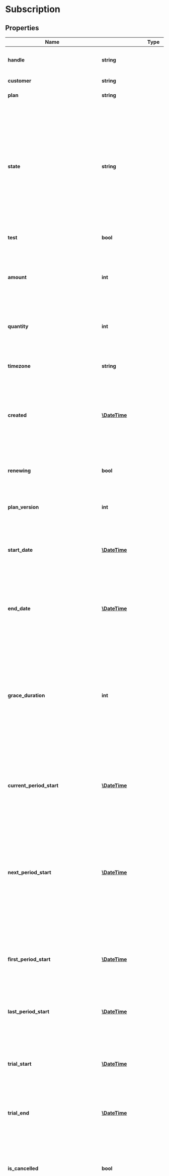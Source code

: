 # Subscription

## Properties
Name | Type | Description | Notes
------------ | ------------- | ------------- | -------------
**handle** | **string** | Per account unique handle for subscription | 
**customer** | **string** | Customer handle | 
**plan** | **string** | Subscription plan handle | 
**state** | **string** | State of the subscription, one of the following: &#x60;active&#x60; or &#x60;expired&#x60;. Active subscriptions can be cancelled and will expire at the end of the current billing period, this can be checked using the &#x60;is_cancelled&#x60; parameter. | 
**test** | **bool** | Test flag | [default to false]
**amount** | **int** | Optional custom plan price. If defined the plan price billed for each billing period will be overridden by this price. | [optional] 
**quantity** | **int** | Quantity of the plan product for this subscription. | 
**timezone** | **string** | Time zone for the subscription as standard time zone id. See [Wikipedia](http://en.wikipedia.org/wiki/List_of_tz_database_time_zones) | 
**created** | [**\DateTime**](\DateTime.md) | Date when the subscripton was created. In [ISO-8601](http://en.wikipedia.org/wiki/ISO_8601) extended offset date-time format. | 
**renewing** | **bool** | If the subscription renews at current period end. Also true for subscriptions with manual scheduling. | [default to false]
**plan_version** | **int** | Subscription plan version | 
**start_date** | [**\DateTime**](\DateTime.md) | Date and time from which the subscription is eligiable to schedule invoices. In [ISO-8601](http://en.wikipedia.org/wiki/ISO_8601) extended offset date-time format. | 
**end_date** | [**\DateTime**](\DateTime.md) | Fixed end date and time. In [ISO-8601](http://en.wikipedia.org/wiki/ISO_8601) extended offset date-time format. | [optional] 
**grace_duration** | **int** | Grace duration in seconds from the creation of a subscription where no dunning process is started for a failing invoice. This allows a certain amount of time for the customer to sign up with a payment method. | [optional] 
**current_period_start** | [**\DateTime**](\DateTime.md) | Start date and time for the current billing period. In [ISO-8601](http://en.wikipedia.org/wiki/ISO_8601) extended offset date-time format. | [optional] 
**next_period_start** | [**\DateTime**](\DateTime.md) | Start date and time for the next billing period, and also end date and time for the current billing period. Is also the date and time for next invoice if the subscription is renewing. In ISO-8601 extended offset date-time format. | [optional] 
**first_period_start** | [**\DateTime**](\DateTime.md) | Start date and time for the first ever billing period. In ISO-8601 extended offset date-time format. | [optional] 
**last_period_start** | [**\DateTime**](\DateTime.md) | Start date and time for the previous billing period. In [ISO-8601](http://en.wikipedia.org/wiki/ISO_8601) extended offset date-time format. | [optional] 
**trial_start** | [**\DateTime**](\DateTime.md) | Start date and time of free trial period. In ISO-8601 extended offset date-time format. | [optional] 
**trial_end** | [**\DateTime**](\DateTime.md) | End date and time of free trial period. In ISO-8601 extended offset date-time format. | [optional] 
**is_cancelled** | **bool** | Whether the subscription has been cancelled. Cancelled subscriptions will expire at the end of the current billing period. | [default to false]
**in_trial** | **bool** | Whether the susbcription is in its trial period. If subscription has not started (has_started), trial_start and trial_end can be used to determine if the subscription will have a trial period. | [default to false]
**has_started** | **bool** | If subscription has a later start date, this parameter tells if the subscription has started. Use this in connection with state to determine if a subscription is active. | [default to false]
**renewal_count** | **int** | Number of renewals for the subscription (number of invoices) | 
**cancelled_date** | [**\DateTime**](\DateTime.md) | Date when the subscripton was cancelled. In [ISO-8601](http://en.wikipedia.org/wiki/ISO_8601) extended offset date-time format. | [optional] 
**expired_date** | [**\DateTime**](\DateTime.md) | Date when the subscripton expired. [ISO-8601](http://en.wikipedia.org/wiki/ISO_8601) extended offset date-time format. | [optional] 
**expire_reason** | **string** | Reason for expire. Can be &#x60;ondemand&#x60;, &#x60;cancelled&#x60;, &#x60;dunning&#x60; or &#x60;fixed&#x60; | [optional] 
**payment_method_added** | **bool** | Whether the customer at some point has added payment information to the subscription | [default to false]
**scheduled_plan_change** | **string** | If set, a subscription plan change has been scheduled to follow the next renewal. The value is the subscription plan handle to update to. | [optional] 
**reminder_email_sent** | [**\DateTime**](\DateTime.md) | If defined the date a reminder email was sent for the current billing period. In [ISO-8601](http://en.wikipedia.org/wiki/ISO_8601) extended offset date-time format. | 
**failed_invoices** | **int** | Number of failed invoices for this subscription | 
**failed_amount** | **int** | Summed amount for failed invoices | 
**cancelled_invoices** | **int** | Number of cancelled invoices for this subscription | 
**cancelled_amount** | **int** | Summed amount for cancelled invoices | 
**pending_invoices** | **int** | Number of pending invoices for this subscription | 
**pending_amount** | **int** | Summed amount for pending invoices | 
**dunning_invoices** | **int** | Number of dunning invoices for this subscription | 
**dunning_amount** | **int** | Summed amount for dunning invoices | 
**settled_invoices** | **int** | Number of settled invoices for this subscription | 
**settled_amount** | **int** | Summed settled amount | 
**refunded_amount** | **int** | Summed refunded amount | 
**pending_additional_costs** | **int** | Number of pending additional costs | 
**pending_additional_cost_amount** | **int** | Summed amount of pending additional costs | 
**transferred_additional_costs** | **int** | Number of additional costs that have been applied to invoices | 
**transferred_additional_cost_amount** | **int** | Summed amount of additional costs that have been applied to invoices | 
**pending_credits** | **int** | Number of credits that have not fully been applied to invoices | 
**pending_credit_amount** | **int** | Summed credit amount not yet applied to invoices | 
**transferred_credits** | **int** | Number of credits that have fully been applied to invoices | 
**transferred_credit_amount** | **int** | Summed credit amount that have been applied to invoices | 
**hosted_page_links** | [**\Swagger\Client\Model\SubscriptionLinks**](SubscriptionLinks.md) | Links to hosted pages relating to subscription | 
**subscription_discounts** | **string[]** | List of susbcription discounts handles attached to subscription | [optional] 

[[Back to Model list]](../README.md#documentation-for-models) [[Back to API list]](../README.md#documentation-for-api-endpoints) [[Back to README]](../README.md)


